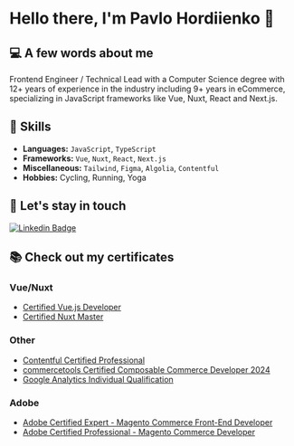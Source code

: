 # Hello there, I'm Pavlo Hordiienko 👋

## :computer: A few words about me

Frontend Engineer / Technical Lead with a Computer Science degree with 12+ years of experience in the industry including 9+ years in eCommerce, specializing in JavaScript frameworks like Vue, Nuxt, React and Next.js.

## :ninja: Skills

- **Languages:** `JavaScript`, `TypeScript`
- **Frameworks:** `Vue`, `Nuxt`, `React`, `Next.js`
- **Miscellaneous:** `Tailwind`, `Figma`, `Algolia`, `Contentful`
- **Hobbies:** Cycling, Running, Yoga

## :link: Let's stay in touch

[![Linkedin Badge](https://img.shields.io/badge/-Linkedin-blue?style=flat-square&logo=Linkedin&logoColor=white)](https://www.linkedin.com/in/phordiienko/)

## :books: Check out my certificates

### Vue/Nuxt
- [Certified Vue.js Developer](https://api.certificates.dev/certificates/9bd96e42-e022-474b-88fd-f0fbad4d122b/download?signature=f0add9e6fa7f1fe7f506e4ecae49d6a031d6a633e0c511737e0d78719516d697)
- [Certified Nuxt Master](https://api.masteringnuxt.com/certificates/9b00e0b2-14bf-40be-b434-c5927ddb19d6/download?signature=81259d832696ae82bd8c0051017e30698b3e5f7768b2443cff0b06004b1e8b91)

### Other
- [Contentful Certified Professional](https://www.credly.com/badges/ad9b434d-5cba-4ffc-b899-2299f01b12a9)
- [commercetools Certified Composable Commerce Developer 2024](https://learn.commercetools.com/badges/badge.php?hash=0a15c1fa2699b7ce114efc70ca373fe7bab7731c)
- [Google Analytics Individual Qualification](https://skillshop.exceedlms.com/student/award/4vASeHKAQwMUd68CJvcMz5aN)


### Adobe

- [Adobe Certified Expert - Magento Commerce Front-End Developer](https://www.youracclaim.com/badges/c37d4453-3155-43af-8045-1796c973a454?source=linked_in_profile)
- [Adobe Certified Professional - Magento Commerce Developer](https://www.youracclaim.com/badges/aa40a80b-296a-46d0-bdbb-5e34396d4c50?source=linked_in_profile)
